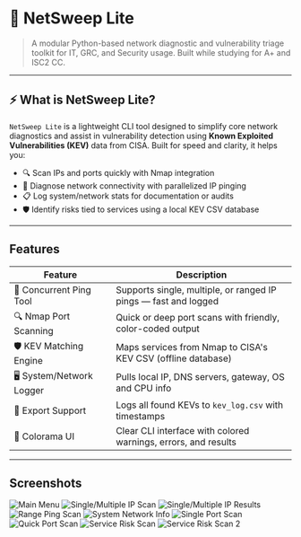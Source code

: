 # 🧹 NetSweep Lite

> A modular Python-based network diagnostic and vulnerability triage toolkit for IT, GRC, and Security usage. Built while studying for A+ and ISC2 CC.

---

## ⚡ What is NetSweep Lite?

`NetSweep Lite` is a lightweight CLI tool designed to simplify core network diagnostics and assist in vulnerability detection using **Known Exploited Vulnerabilities (KEV)** data from CISA. Built for speed and clarity, it helps you:

- 🔍 Scan IPs and ports quickly with Nmap integration  
- 📶 Diagnose network connectivity with parallelized IP pinging  
- 📋 Log system/network stats for documentation or audits  
- 🛡️ Identify risks tied to services using a local KEV CSV database  

---

## Features

| Feature                  | Description                                                                 |
|--------------------------|-----------------------------------------------------------------------------|
| 🚀 Concurrent Ping Tool   | Supports single, multiple, or ranged IP pings — fast and logged             |
| 🔍 Nmap Port Scanning     | Quick or deep port scans with friendly, color-coded output                 |
| 🛡️ KEV Matching Engine    | Maps services from Nmap to CISA's KEV CSV (offline database)               |
| 🖥️ System/Network Logger  | Pulls local IP, DNS servers, gateway, OS and CPU info                      |
| 📁 Export Support         | Logs all found KEVs to `kev_log.csv` with timestamps                       |
| 🎨 Colorama UI            | Clear CLI interface with colored warnings, errors, and results             |

---

## Screenshots
![Main Menu](assets/screenshots/mm.png)
![Single/Multiple IP Scan](assets/screenshots/sm_invip.png)
![Single/Multiple IP Results](assets/screenshots/sm_res.png)
![Range Ping Scan](assets/screenshots/RPT.png)
![System Network Info](assets/screenshots/sn_info.png)
![Single Port Scan](assets/screenshots/sp_scan.png)
![Quick Port Scan](assets/screenshots/qp_scan.png)
![Service Risk Scan](assets/screenshots/sr_scan.png)
![Service Risk Scan 2](assets/screenshots/sr_scan2.png)






